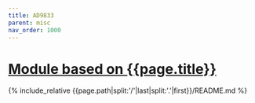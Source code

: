 ```yaml
---
title: AD9833
parent: misc
nav_order: 1000
---
```

# [Module based on {{page.title}}](https://github.com/mpp2508/{{page.path|split:'/'|last|split:'.'|first}})
{% include_relative {{page.path|split:'/'|last|split:'.'|first}}/README.md %}
